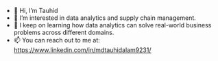 - 👋 Hi, I’m Tauhid
- 👀 I’m interested in data analytics and supply chain management.
- 🌱 I keep on learning how data analytics can solve real-world business problems across different domains.
- 📫 You can reach out to me at: https://www.linkedin.com/in/mdtauhidalam9231/ 

<!---
Tauhid9231/Tauhid9231 is a ✨ special ✨ repository because its `README.md` (this file) appears on your GitHub profile.
You can click the Preview link to take a look at your changes.
--->

